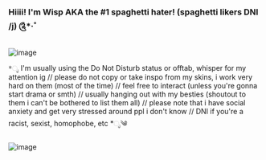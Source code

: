### Hiiii! I'm Wisp AKA the #1 spaghetti hater! (spaghetti likers DNI /j) ༊*·˚
![image](https://github.com/Epicsquiddo/Epicsquiddo/assets/162918569/71ffaded-9d58-4d67-91fe-aa2923327450)

*ೃ I'm usually using the Do Not Disturb status or offtab, whisper for my attention ig  //                                                                                                                         please do not copy or take inspo from my skins, i work very hard on them (most of the time) // 
feel free to interact (unless you're gonna start drama or smth) //
usually hanging out with my besties (shoutout to them i can't be bothered to list them all)
// please note that i have social anxiety and get very stressed around ppl i don't know // DNI if you're a racist, sexist, homophobe, etc *ೃ༄

![image](https://github.com/Epicsquiddo/Epicsquiddo/assets/162918569/f1985a6c-58fe-4ff2-92a1-c5874f1c23a7)




<!--
**Epicsquiddo/Epicsquiddo** is a ✨ _special_ ✨ repository because its `README.md` (this file) appears on your GitHub profile.

Here are some ideas to get you started:

- 🔭 I’m currently working on ...
- 🌱 I’m currently learning ...
- 👯 I’m looking to collaborate on ...
- 🤔 I’m looking for help with ...
- 💬 Ask me about ...
- 📫 How to reach me: ...
- 😄 Pronouns: ...
- ⚡ Fun fact: ...
-->
